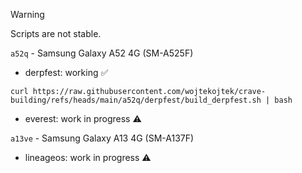 > [!WARNING]
> Scripts are not stable.


`a52q` - Samsung Galaxy A52 4G (SM-A525F)
- derpfest: working ✅
```
curl https://raw.githubusercontent.com/wojtekojtek/crave-building/refs/heads/main/a52q/derpfest/build_derpfest.sh | bash
```
- everest: work in progress ⚠️

`a13ve` - Samsung Galaxy A13 4G (SM-A137F)
- lineageos: work in progress ⚠️
